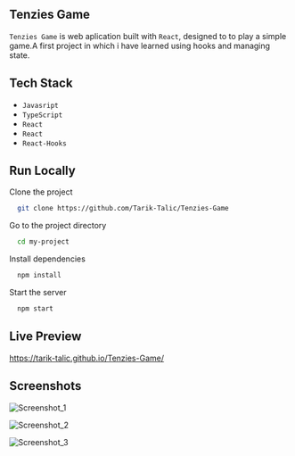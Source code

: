 
## Tenzies Game

`Tenzies Game` is  web aplication built with `React`, designed to to play a simple game.A first project in which i have learned using hooks and managing state.


## Tech Stack

- `Javasript`
- `TypeScript`
- `React`
- `React` 
- `React-Hooks`



## Run Locally

Clone the project

```bash
  git clone https://github.com/Tarik-Talic/Tenzies-Game
```

Go to the project directory

```bash
  cd my-project
```

Install dependencies

```bash
  npm install
```

Start the server

```bash
  npm start
```


## Live Preview 

https://tarik-talic.github.io/Tenzies-Game/


## Screenshots

![Screenshot_1](https://github.com/Tarik-Talic/Tenzies-Game/assets/56076765/2ab92ec4-514e-43e9-b7fa-b1f511dde8ef)

![Screenshot_2](https://github.com/Tarik-Talic/Tenzies-Game/assets/56076765/d5669d1d-a722-4f8c-9167-362a157b0c9c)

![Screenshot_3](https://github.com/Tarik-Talic/Tenzies-Game/assets/56076765/090b1e99-aaea-47fa-a886-d5aaea71f9fb)

